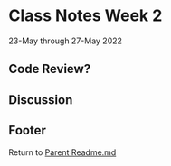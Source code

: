 # Class Notes Week 2

23-May through 27-May 2022

## Code Review?

## Discussion

## Footer

Return to [Parent Readme.md](../README.html)  
